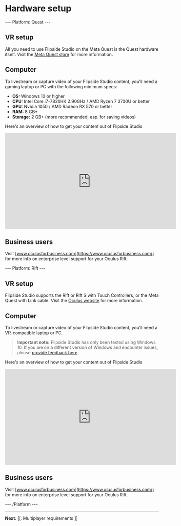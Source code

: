# Hardware setup

--- Platform: Quest ---

## VR setup

All you need to use Flipside Studio on the Meta Quest is the Quest hardware itself. Visit the [Meta Quest store](#) for more information.

## Computer

To livestream or capture video of your Flipside Studio content, you'll need a gaming laptop or PC with the following minimum specs:

- **OS:** Windows 10 or higher
- **CPU:** Intel Core i7-7820HK 2.90GHz / AMD Ryzen 7 3700U or better
- **GPU:** Nvidia 1050 / AMD Radeon RX 570 or better
- **RAM:** 8 GB+
- **Storage:** 2 GB+ (more recommended, esp. for saving videos)

Here's an overview of how to get your content out of Flipside Studio
<iframe width="560" height="315" src="https://www.youtube.com/embed/xzrLEksgeqc" title="How to get your content out of Flipside Studio" frameborder="0" allow="accelerometer; autoplay; clipboard-write; encrypted-media; gyroscope; picture-in-picture; web-share" allowfullscreen></iframe>

## Business users

Visit [www.oculusforbusiness.com](https://www.oculusforbusiness.com/) for more info on enterprise level support for your Oculus Rift.

--- Platform: Rift ---

## VR setup

Flipside Studio supports the Rift or Rift S with Touch Controllers, or the Meta Quest with Link cable. Visit the [Oculus website](https://www.oculus.com/) for more information.

## Computer

To livestream or capture video of your Flipside Studio content, you'll need a VR-compatible laptop or PC.

> **Important note:** Flipside Studio has only been tested using Windows 10. If you are on a different version of Windows and encounter issues, please [provide feedback here](https://www.flipsidexr.com/community).

Here's an overview of how to get your content out of Flipside Studio
<iframe width="560" height="315" src="https://www.youtube.com/embed/xzrLEksgeqc" title="How to get your content out of Flipside Studio" frameborder="0" allow="accelerometer; autoplay; clipboard-write; encrypted-media; gyroscope; picture-in-picture; web-share" allowfullscreen></iframe>

## Business users

Visit [www.oculusforbusiness.com](https://www.oculusforbusiness.com/) for more info on enterprise level support for your Oculus Rift.

<!-- --- Platform: SteamVR ---

## VR setup

Flipside Studio runs on any SteamVR-compatible headset such as the Valve Index or HTC Vive. Visit the [Valve Index](https://www.valvesoftware.com/en/index/headset) or [HTC Vive](https://www.vive.com/) websites for more information.

## Computer

For specs on a VR compatible computer, see [Vive Ready PCs](https://www.vive.com/ready/).

> **Important note:** Flipside Studio has only been tested using Windows 10. If you are on a different version of Windows and encounter issues, please [provide feedback here](https://www.flipsidexr.com/community).

## Business users

Visit [www.vive.com/us/enterprise](https://www.vive.com/us/enterprise/) for more info on enterprise level support for your HTC Vive. -->

--- /Platform ---

---

**Next:** [[: Multiplayer requirements ]]
